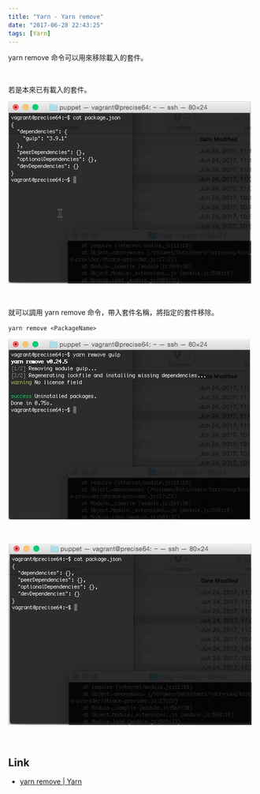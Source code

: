 ```yaml
---
title: "Yarn - Yarn remove"
date: "2017-06-28 22:43:25"
tags: [Yarn]
---
```



yarn remove 命令可以用來移除載入的套件。  

<!-- More -->

<br/>


若是本來已有載入的套件。  

![1.png](1.png)

<br/>


就可以調用 yarn remove 命令，帶入套件名稱，將指定的套件移除。  

    yarn remove <PackageName>

![2.png](2.png)

<br/>


![3.png](3.png)

<br/>


Link
----
* [yarn remove | Yarn](https://yarnpkg.com/en/docs/cli/remove)
